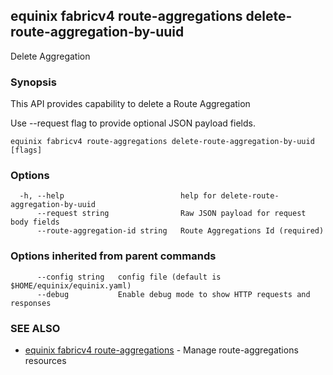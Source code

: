 ## equinix fabricv4 route-aggregations delete-route-aggregation-by-uuid

Delete Aggregation

### Synopsis

This API provides capability to delete a Route Aggregation

Use --request flag to provide optional JSON payload fields.

```
equinix fabricv4 route-aggregations delete-route-aggregation-by-uuid [flags]
```

### Options

```
  -h, --help                          help for delete-route-aggregation-by-uuid
      --request string                Raw JSON payload for request body fields
      --route-aggregation-id string   Route Aggregations Id (required)
```

### Options inherited from parent commands

```
      --config string   config file (default is $HOME/equinix/equinix.yaml)
      --debug           Enable debug mode to show HTTP requests and responses
```

### SEE ALSO

* [equinix fabricv4 route-aggregations](equinix_fabricv4_route-aggregations.md)	 - Manage route-aggregations resources

